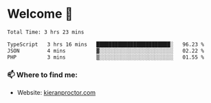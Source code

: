 # Welcome 🦘

<!--START_SECTION:waka-->

```txt
Total Time: 3 hrs 23 mins

TypeScript   3 hrs 16 mins   ████████████████████████░   96.23 %
JSON         4 mins          ▓░░░░░░░░░░░░░░░░░░░░░░░░   02.22 %
PHP          3 mins          ▒░░░░░░░░░░░░░░░░░░░░░░░░   01.55 %
```

<!--END_SECTION:waka-->

### 📫 Where to find me:

-   Website: [kieranproctor.com](https://kieranproctor.com/)
